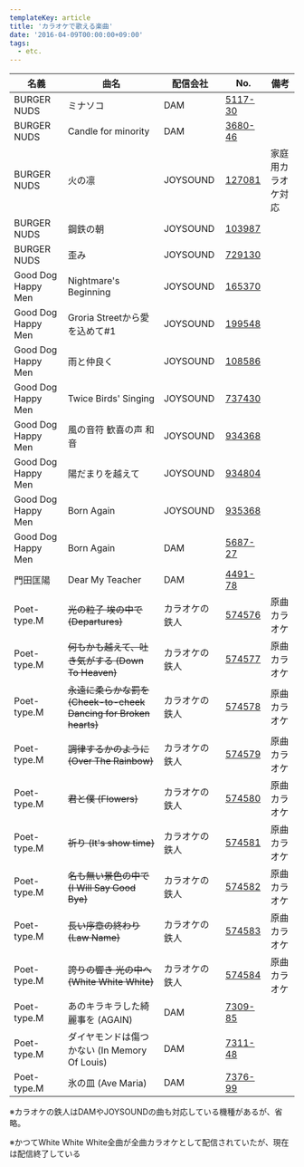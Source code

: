 ```yaml
---
templateKey: article
title: 'カラオケで歌える楽曲'
date: '2016-04-09T00:00:00+09:00'
tags:
  - etc.
---
```

名義 | 曲名 | 配信会社 | No. | 備考
-|-|-|-|-
BURGER NUDS | ミナソコ | DAM | [5117-30](https://www.clubdam.com/karaokesearch/songleaf.html?requestNo=5117-30)
BURGER NUDS | Candle for minority | DAM | [3680-46](http://www.clubdam.com/app/leaf/songKaraokeLeaf.html?contentsId=5497850)
BURGER NUDS | 火の凛 | JOYSOUND | [127081](https://www.joysound.com/web/search/song/147324) | 家庭用カラオケ対応
BURGER NUDS | 鋼鉄の朝 | JOYSOUND | [103987](https://www.joysound.com/web/search/song/159664)
BURGER NUDS | 歪み | JOYSOUND | [729130](https://www.joysound.com/web/search/song/298496)
Good Dog Happy Men | Nightmare's Beginning | JOYSOUND | [165370](https://www.joysound.com/web/search/song/107306)
Good Dog Happy Men | Groria Streetから愛を込めて#1 | JOYSOUND | [199548](https://www.joysound.com/web/search/song/232283)
Good Dog Happy Men | 雨と仲良く | JOYSOUND | [108586](https://www.joysound.com/web/search/song/167675)
Good Dog Happy Men | Twice Birds' Singing | JOYSOUND | [737430](https://www.joysound.com/web/search/song/404018)
Good Dog Happy Men | 風の音符 歓喜の声 和音 | JOYSOUND | [934368](https://www.joysound.com/web/search/song/206189)
Good Dog Happy Men | 陽だまりを越えて | JOYSOUND | [934804](https://www.joysound.com/web/search/song/206623)
Good Dog Happy Men | Born Again | JOYSOUND | [935368](https://www.joysound.com/web/search/song/207184)
Good Dog Happy Men | Born Again | DAM | [5687-27](http://www.clubdam.com/app/leaf/songKaraokeLeaf.html?contentsId=4819814)
門田匡陽 | Dear My Teacher | DAM | [4491-78](http://www.clubdam.com/app/leaf/songKaraokeLeaf.html?contentsId=5063835)
Poet-type.M | ~~光の粒子 埃の中で (Departures)~~ | カラオケの鉄人 | [574576](http://karatetsu.jp/pc/detail/574576.html) | 原曲カラオケ
Poet-type.M | ~~何もかも越えて、吐き気がする (Down To Heaven)~~ | カラオケの鉄人 | [574577](http://karatetsu.jp/pc/detail/574577.html) | 原曲カラオケ
Poet-type.M | ~~永遠に柔らかな罰を (Cheek-to-cheek Dancing for Broken hearts)~~ | カラオケの鉄人 | [574578](http://karatetsu.jp/pc/detail/574578.html) | 原曲カラオケ
Poet-type.M | ~~調律するかのように (Over The Rainbow)~~ | カラオケの鉄人 | [574579](http://karatetsu.jp/pc/detail/574579.html) | 原曲カラオケ
Poet-type.M | ~~君と僕 (Flowers)~~ | カラオケの鉄人 | [574580](http://karatetsu.jp/pc/detail/574580.html) | 原曲カラオケ
Poet-type.M | ~~祈り (It's show time)~~ | カラオケの鉄人 | [574581](http://karatetsu.jp/pc/detail/574581.html) | 原曲カラオケ
Poet-type.M | ~~名も無い景色の中で (I Will Say Good Bye)~~ | カラオケの鉄人 | [574582](http://karatetsu.jp/pc/detail/574582.html) | 原曲カラオケ
Poet-type.M | ~~長い序章の終わり (Law Name)~~ | カラオケの鉄人 | [574583](http://karatetsu.jp/pc/detail/574583.html) | 原曲カラオケ
Poet-type.M | ~~誇りの響き 光の中へ (White White White)~~ | カラオケの鉄人 | [574584](http://karatetsu.jp/pc/detail/574584.html) | 原曲カラオケ
Poet-type.M | あのキラキラした綺麗事を (AGAIN) | DAM | [7309-85](http://www.clubdam.com/app/leaf/songKaraokeLeaf.html?contentsId=5583956)
Poet-type.M | ダイヤモンドは傷つかない (In Memory Of Louis) | DAM | [7311-48](http://www.clubdam.com/app/leaf/songKaraokeLeaf.html?contentsId=5588541)
Poet-type.M | 氷の皿 (Ave Maria) | DAM | [7376-99](https://www.clubdam.com/karaokesearch/songleaf.html?requestNo=7376-99)

※カラオケの鉄人はDAMやJOYSOUNDの曲も対応している機種があるが、省略。

※かつてWhite White White全曲が全曲カラオケとして配信されていたが、現在は配信終了している

